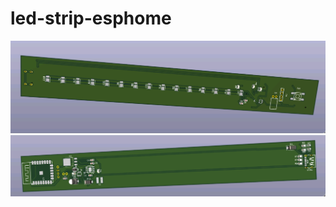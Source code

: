 # led-strip-esphome
![Screenshot](led-strip-esphome/Screenshot.png)
![Screenshot](led-strip-esphome/Screenshot2.png)
